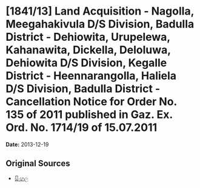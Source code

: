# [1841/13] Land Acquisition - Nagolla, Meegahakivula D/S Division, Badulla District - Dehiowita, Urupelewa, Kahanawita, Dickella, Deloluwa, Dehiowita D/S Division, Kegalle District - Heennarangolla, Haliela D/S Division, Badulla District - Cancellation Notice for Order No. 135 of 2011 published in Gaz. Ex. Ord. No. 1714/19 of 15.07.2011

**Date:** 2013-12-19

## Original Sources

- [සිංහල](https://documents.gov.lk/view/extra-gazettes/2013/12/1841-13_S.pdf)
